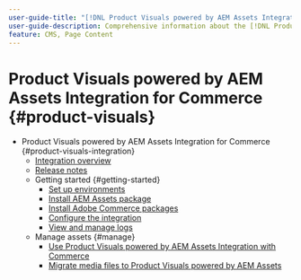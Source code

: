 ```yaml
---
user-guide-title: "[!DNL Product Visuals powered by AEM Assets Integration] for Commerce Guide"
user-guide-description: Comprehensive information about the [!DNL Product Visuals powered by AEM Assets Integration] for Adobe Commerce and Magento Open Source administrators and eCommerce marketers.
feature: CMS, Page Content
---
```


# Product Visuals powered by AEM Assets Integration for Commerce {#product-visuals}

- Product Visuals powered by AEM Assets Integration for Commerce {#product-visuals-integration}
  - [Integration overview](overview.md)
  - [Release notes](release-notes.md)
  - Getting started {#getting-started}
    - [Set up environments](setup-integration.md)
    - [Install AEM Assets package](configure-aem.md)
    - [Install Adobe Commerce packages](configure-commerce.md)
    - [Configure the integration](setup-synchronization.md)
    - [View and manage logs](log-files.md)
  - Manage assets {#manage}
    - [Use Product Visuals powered by AEM Assets Integration with Commerce](manage-aem-assets.md)
    - [Migrate media files to Product Visuals powered by AEM Assets](migrate-data.md)
